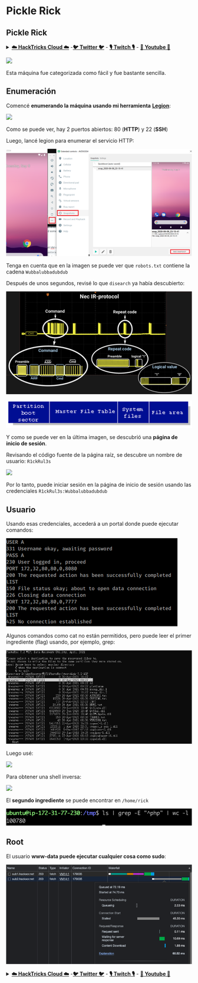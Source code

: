 # Pickle Rick

## Pickle Rick

<details>

<summary><a href="https://cloud.hacktricks.xyz/pentesting-cloud/pentesting-cloud-methodology"><strong>☁️ HackTricks Cloud ☁️</strong></a> -<a href="https://twitter.com/hacktricks_live"><strong>🐦 Twitter 🐦</strong></a> - <a href="https://www.twitch.tv/hacktricks_live/schedule"><strong>🎙️ Twitch 🎙️</strong></a> - <a href="https://www.youtube.com/@hacktricks_LIVE"><strong>🎥 Youtube 🎥</strong></a></summary>

* ¿Trabajas en una **empresa de ciberseguridad**? ¿Quieres ver tu **empresa anunciada en HackTricks**? ¿O quieres tener acceso a la **última versión de PEASS o descargar HackTricks en PDF**? ¡Consulta los [**PLANES DE SUSCRIPCIÓN**](https://github.com/sponsors/carlospolop)!
* Descubre [**The PEASS Family**](https://opensea.io/collection/the-peass-family), nuestra colección exclusiva de [**NFTs**](https://opensea.io/collection/the-peass-family)
* Obtén el [**swag oficial de PEASS y HackTricks**](https://peass.creator-spring.com)
* **Únete al** [**💬**](https://emojipedia.org/speech-balloon/) **grupo de Discord** o al [**grupo de telegram**](https://t.me/peass) o **sígueme en** **Twitter** [**🐦**](https://github.com/carlospolop/hacktricks/tree/7af18b62b3bdc423e11444677a6a73d4043511e9/\[https:/emojipedia.org/bird/README.md)[**@carlospolopm**](https://twitter.com/hacktricks\_live)**.**
* **Comparte tus trucos de hacking enviando PR al** [**repositorio de hacktricks**](https://github.com/carlospolop/hacktricks) **y al** [**repositorio de hacktricks-cloud**](https://github.com/carlospolop/hacktricks-cloud).

</details>

![](../../.gitbook/assets/picklerick.gif)

Esta máquina fue categorizada como fácil y fue bastante sencilla.

## Enumeración

Comencé **enumerando la máquina usando mi herramienta** [**Legion**](https://github.com/carlospolop/legion):

![](<../../.gitbook/assets/image (79) (2).png>)

Como se puede ver, hay 2 puertos abiertos: 80 (**HTTP**) y 22 (**SSH**)

Luego, lancé legion para enumerar el servicio HTTP:

![](<../../.gitbook/assets/image (234).png>)

Tenga en cuenta que en la imagen se puede ver que `robots.txt` contiene la cadena `Wubbalubbadubdub`

Después de unos segundos, revisé lo que `disearch` ya había descubierto:

![](<../../.gitbook/assets/image (235).png>)

![](<../../.gitbook/assets/image (236).png>)

Y como se puede ver en la última imagen, se descubrió una **página de inicio de sesión**.

Revisando el código fuente de la página raíz, se descubre un nombre de usuario: `R1ckRul3s`

![](<../../.gitbook/assets/image (237) (1).png>)

Por lo tanto, puede iniciar sesión en la página de inicio de sesión usando las credenciales `R1ckRul3s:Wubbalubbadubdub`

## Usuario

Usando esas credenciales, accederá a un portal donde puede ejecutar comandos:

![](<../../.gitbook/assets/image (241).png>)

Algunos comandos como cat no están permitidos, pero puede leer el primer ingrediente (flag) usando, por ejemplo, grep:

![](<../../.gitbook/assets/image (242).png>)

Luego usé:

![](<../../.gitbook/assets/image (243) (1).png>)

Para obtener una shell inversa:

![](<../../.gitbook/assets/image (239) (1).png>)

El **segundo ingrediente** se puede encontrar en `/home/rick`

![](<../../.gitbook/assets/image (240).png>)

## Root

El usuario **www-data puede ejecutar cualquier cosa como sudo**:

![](<../../.gitbook/assets/image (238).png>)

<details>

<summary><a href="https://cloud.hacktricks.xyz/pentesting-cloud/pentesting-cloud-methodology"><strong>☁️ HackTricks Cloud ☁️</strong></a> -<a href="https://twitter.com/hacktricks_live"><strong>🐦 Twitter 🐦</strong></a> - <a href="https://www.twitch.tv/hacktricks_live/schedule"><strong>🎙️ Twitch 🎙️</strong></a> - <a href="https://www.youtube.com/@hacktricks_LIVE"><strong>🎥 Youtube 🎥</strong></a></summary>

* ¿Trabajas en una **empresa de ciberseguridad**? ¿Quieres ver tu **empresa anunciada en HackTricks**? ¿O quieres tener acceso a la **última versión de PEASS o descargar HackTricks en PDF**? ¡Consulta los [**PLANES DE SUSCRIPCIÓN**](https://github.com/sponsors/carlospolop)!
* Descubre [**The PEASS Family**](https://opensea.io/collection/the-peass-family), nuestra colección exclusiva de [**NFTs**](https://opensea.io/collection/the-peass-family)
* Obtén el [**swag oficial de PEASS y HackTricks**](https://peass.creator-spring.com)
* **Únete al** [**💬**](https://emojipedia.org/speech-balloon/) **grupo de Discord** o al [**grupo de telegram**](https://t.me/peass) o **sígueme en** **Twitter** [**🐦**](https://github.com/carlospolop/hacktricks/tree/7af18b62b3bdc423e11444677a6a73d4043511e9/\[https:/emojipedia.org/bird/README.md)[**@carlospolopm**](https://twitter.com/hacktricks\_live)**.**
* **Comparte tus trucos de hacking enviando PR al** [**repositorio de hacktricks**](https://github.com/carlospolop/hacktricks) **y al** [**repositorio de hacktricks-cloud**](https://github.com/carlospolop/hacktricks-cloud).

</details>
